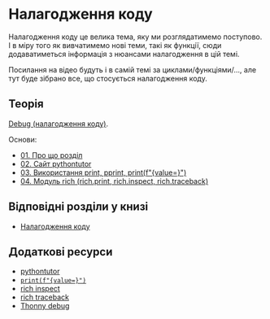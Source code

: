 # Налагодження коду

Налагодження коду це велика тема, яку ми розглядатимемо поступово. І в міру
того як вивчатимемо нові теми, такі як функції, сюди додаватиметься інформація
з нюансами налагодження в цій темі.

Посилання на відео будуть і в самій темі за циклами/функціями/..., але тут
буде зібрано все, що стосується налагодження коду.

## Теорія

[Debug (налагодження коду)](https://www.youtube.com/playlist?list=PLlwMBlO5_y3Sh8dt1zRlTqvyOswb2wo33).

Основи:

* [01. Про що розділ](https://youtu.be/E41CDv3hSAQ)
* [02. Сайт pythontutor](https://youtu.be/RzcXobQqXuc)
* [03. Використання print, pprint, print(f"{value=}")](https://youtu.be/Sr4Y6C4FklA)
* [04. Модуль rich (rich.print, rich.inspect, rich.traceback)](https://youtu.be/YTpoUPJkLFA)

## Відповідні розділи у книзі

* [Налагодження коду](https://pyneng.io/book/08-useful-basics/debug/)

## Додаткові ресурси

* [pythontutor](http://pythontutor.com/visualize.html#)
* [``print(f"{value=}")``](https://docs.python.org/3/whatsnew/3.8.html#f-strings-support-for-self-documenting-expressions-and-debugging)
* [rich inspect](https://rich.readthedocs.io/en/latest/introduction.html)
* [rich traceback](https://rich.readthedocs.io/en/latest/traceback.html)
* [Thonny debug](https://github.com/thonny/thonny/blob/master/thonny/plugins/help/debuggers.rst)

